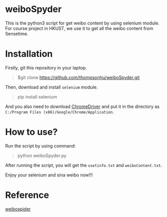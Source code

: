 # weiboSpyder
This is the python3 script for get weibo content by using selenium module. For course project in HKUST, we use it to get all the weibo content from Sensetime.

# Installation
Firstly, git this repository in your laptop.

> $git clone https://github.com/thompsonhu/weiboSpyder.git

Then, download and install `selenium` module.

> pip install selenium

And you also need to download [ChromeDriver](http://chromedriver.chromium.org/) and put it in the directory as `C:/Program Files (x86)/Google/Chrome/Application`.

# How to use?
Run the script by using command:

> python weiboSpyder.py

After running the script, you will get the `usetinfo.txt` and `weiboContent.txt`.

Enjoy your selenium and sina weibo now!!!

# Reference
[weibospider](https://github.com/nangongtianyi/weibospider)
